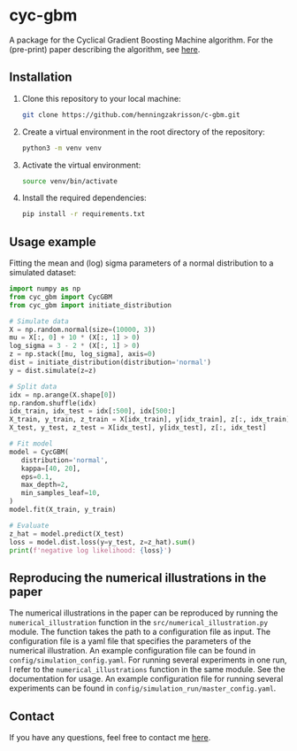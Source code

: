 # cyc-gbm
A package for the Cyclical Gradient Boosting Machine algorithm. For the (pre-print) paper describing the algorithm, see [here](https://papers.ssrn.com/sol3/papers.cfm?abstract_id=4352505).

## Installation
1. Clone this repository to your local machine:
    ```bash
    git clone https://github.com/henningzakrisson/c-gbm.git
    ```
2. Create a virtual environment in the root directory of the repository:
    ```bash
    python3 -m venv venv
    ```
3. Activate the virtual environment:
    ```bash
    source venv/bin/activate
    ```
4. Install the required dependencies:
    ```bash
    pip install -r requirements.txt
    ```
## Usage example
Fitting the mean and (log) sigma parameters of a normal distribution to a simulated dataset:

```python
import numpy as np
from cyc_gbm import CycGBM
from cyc_gbm import initiate_distribution

# Simulate data
X = np.random.normal(size=(10000, 3))
mu = X[:, 0] + 10 * (X[:, 1] > 0)
log_sigma = 3 - 2 * (X[:, 1] > 0)
z = np.stack([mu, log_sigma], axis=0)
dist = initiate_distribution(distribution='normal')
y = dist.simulate(z=z)

# Split data
idx = np.arange(X.shape[0])
np.random.shuffle(idx)
idx_train, idx_test = idx[:500], idx[500:]
X_train, y_train, z_train = X[idx_train], y[idx_train], z[:, idx_train]
X_test, y_test, z_test = X[idx_test], y[idx_test], z[:, idx_test]

# Fit model
model = CycGBM(
   distribution='normal',
   kappa=[40, 20],
   eps=0.1,
   max_depth=2,
   min_samples_leaf=10,
)
model.fit(X_train, y_train)

# Evaluate
z_hat = model.predict(X_test)
loss = model.dist.loss(y=y_test, z=z_hat).sum()
print(f'negative log likelihood: {loss}')
```

## Reproducing the numerical illustrations in the paper
The numerical illustrations in the paper can be reproduced by running the ````numerical_illustration```` function in the ````src/numerical_illustration.py```` module. 
The function takes the path to a configuration file as input. 
The configuration file is a yaml file that specifies the parameters of the numerical illustration.
An example configuration file can be found in ````config/simulation_config.yaml````.
For running several experiments in one run, I refer to the ````numerical_illustrations```` function in the same module. 
See the documentation for usage.
An example configuration file for running several experiments can be found in ````config/simulation_run/master_config.yaml````.

## Contact
If you have any questions, feel free to contact me [here](mailto:henning.zakrisson@gmail.com).

